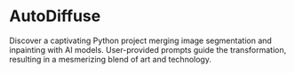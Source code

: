 # AutoDiffuse
Discover a captivating Python project merging image segmentation and inpainting with AI models. User-provided prompts guide the transformation, resulting in a mesmerizing blend of art and technology.
